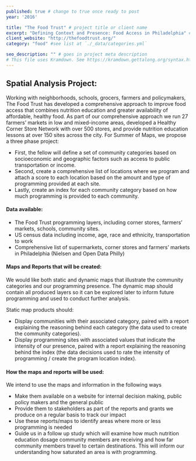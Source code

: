 ```yaml
---
published: true # change to true once ready to post
year: '2016'

title: "The Food Trust" # project title or client name
excerpt: "Defining Context and Presence: Food Access in Philadelphia" # shows on project list page
client_website: "http://thefoodtrust.org/"
category: "food" #see list at `./_data/categories.yml`

seo_description: "" # goes in project meta description
# This file uses Kramdown. See https://kramdown.gettalong.org/syntax.html for syntax
---
```


## Spatial Analysis Project:
Working with neighborhoods, schools, grocers, farmers and policymakers, The Food Trust has developed a comprehensive approach to improve food access that combines nutrition education and greater availability of affordable, healthy food. As part of our comprehensive approach we run 27 farmers’ markets in low and mixed-income areas, developed a Healthy Corner Store Network with over 500 stores, and provide nutrition education lessons at over 150 sites across the city. For Summer of Maps, we propose a three phase project:
- First, the fellow will define a set of community categories based on socioeconomic and geographic factors such as access to public transportation or income.
- Second, create a comprehensive list of locations where we program and attach a score to each location based on the amount and type of programming provided at each site.
- Lastly, create an index for each community category based on how much programming is provided to each community.

#### Data available:
- The Food Trust programming layers, including corner stores, farmers’ markets, schools, community sites.
- US census data including income, age, race and ethnicity, transportation to work
- Comprehensive list of supermarkets, corner stores and farmers’ markets in Philadelphia (Nielsen and Open Data Philly)

#### Maps and Reports that will be created:
We would like both static and dynamic maps that illustrate the community categories and our programming presence. The dynamic map should contain all produced layers so it can be explored later to inform future programming and used to conduct further analysis.

Static map products should:
- Display communities with their associated category, paired with a report explaining the reasoning behind each category (the data used to create the community categories).
- Display programming sites with associated values that indicate the intensity of our presence, paired with a report explaining the reasoning behind the index (the data decisions used to rate the intensity of programming / create the program location index).

#### How the maps and reports will be used:
We intend to use the maps and information in the following ways
- Make them available on a website for internal decision making, public policy makers and the general public
- Provide them to stakeholders as part of the reports and grants we produce on a regular basis to track our impact
- Use these reports/maps to identify areas where more or less programming is needed
- Guide us in a follow up study which will examine how much nutrition education dosage community members are receiving and how far community members travel to certain destinations. This will inform our understanding how saturated an area is with programming.
